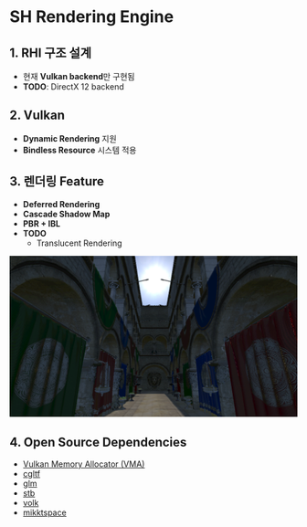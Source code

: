 # SH Rendering Engine

## 1. RHI 구조 설계
- 현재 **Vulkan backend**만 구현됨
- **TODO**: DirectX 12 backend

## 2. Vulkan
- **Dynamic Rendering** 지원
- **Bindless Resource** 시스템 적용

## 3. 렌더링 Feature
- **Deferred Rendering**
- **Cascade Shadow Map**
- **PBR + IBL**
- **TODO**
  - Translucent Rendering

![Sponza Scene](docs/sponza.png)

## 4. Open Source Dependencies
- [Vulkan Memory Allocator (VMA)](https://github.com/GPUOpen-LibrariesAndSDKs/VulkanMemoryAllocator)
- [cgltf](https://github.com/jkuhlmann/cgltf)
- [glm](https://github.com/g-truc/glm)
- [stb](https://github.com/nothings/stb)
- [volk](https://github.com/zeux/volk)
- [mikktspace](https://github.com/mmikk/MikkTSpace)
